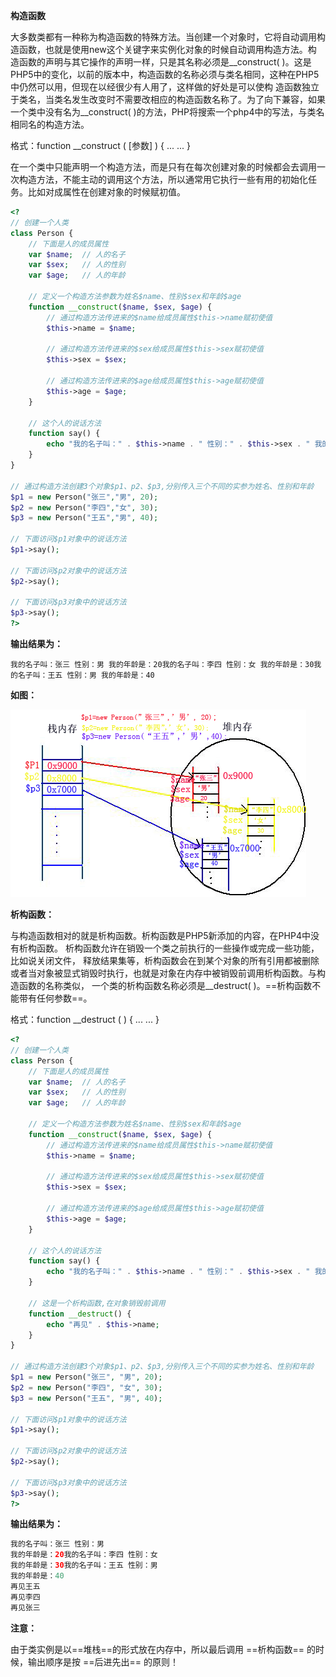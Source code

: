 **构造函数**

大多数类都有一种称为构造函数的特殊方法。当创建一个对象时，它将自动调用构造函数，也就是使用new这个关键字来实例化对象的时候自动调用构造方法。构 造函数的声明与其它操作的声明一样，只是其名称必须是__construct( )。这是PHP5中的变化，以前的版本中，构造函数的名称必须与类名相同，这种在PHP5中仍然可以用，但现在以经很少有人用了，这样做的好处是可以使构 造函数独立于类名，当类名发生改变时不需要改相应的构造函数名称了。为了向下兼容，如果一个类中没有名为__construct( )的方法，PHP将搜索一个php4中的写法，与类名相同名的构造方法。

格式：function __construct ( [参数] ) { ... ... }

在一个类中只能声明一个构造方法，而是只有在每次创建对象的时候都会去调用一次构造方法，不能主动的调用这个方法，所以通常用它执行一些有用的初始化任务。比如对成属性在创建对象的时候赋初值。

```php
<?
// 创建一个人类
class Person {
    // 下面是人的成员属性
    var $name;  // 人的名子
    var $sex;   // 人的性别
    var $age;   // 人的年龄
 
    // 定义一个构造方法参数为姓名$name、性别$sex和年龄$age
    function __construct($name, $sex, $age) {
        // 通过构造方法传进来的$name给成员属性$this->name赋初使值
        $this->name = $name;
 
        // 通过构造方法传进来的$sex给成员属性$this->sex赋初使值
        $this->sex = $sex;
 
        // 通过构造方法传进来的$age给成员属性$this->age赋初使值
        $this->age = $age;
    }
 
    // 这个人的说话方法
    function say() {
        echo "我的名子叫：" . $this->name . " 性别：" . $this->sex . " 我的年龄是：" . $this->age;
    }
}
 
// 通过构造方法创建3个对象$p1、p2、$p3,分别传入三个不同的实参为姓名、性别和年龄
$p1 = new Person("张三","男", 20);
$p2 = new Person("李四","女", 30);
$p3 = new Person("王五","男", 40);
 
// 下面访问$p1对象中的说话方法
$p1->say();
 
// 下面访问$p2对象中的说话方法
$p2->say();
 
// 下面访问$p3对象中的说话方法
$p3->say();
?>
```

**输出结果为：**

`
我的名子叫：张三 性别：男 我的年龄是：20我的名子叫：李四 性别：女 我的年龄是：30我的名子叫：王五 性别：男 我的年龄是：40
`

**如图：**

![image](https://raw.githubusercontent.com/zhaoguibin/markdown_pic/master/pictures/8.%E6%9E%84%E9%80%A0%E6%96%B9%E6%B3%95__construct()%E4%B8%8E%E6%9E%90%E6%9E%84%E6%96%B9%E6%B3%95__destruct().png)

**析构函数：**

与构造函数相对的就是析构函数。析构函数是PHP5新添加的内容，在PHP4中没有析构函数。 析构函数允许在销毁一个类之前执行的一些操作或完成一些功能，比如说关闭文件， 释放结果集等，析构函数会在到某个对象的所有引用都被删除或者当对象被显式销毁时执行，也就是对象在内存中被销毁前调用析构函数。与构造函数的名称类似， 一个类的析构函数名称必须是__destruct( )。==析构函数不能带有任何参数==。

格式：function __destruct ( ) { ... ... }

```php
<?
// 创建一个人类
class Person {
    // 下面是人的成员属性
    var $name;  // 人的名子
    var $sex;   // 人的性别
    var $age;   // 人的年龄
 
    // 定义一个构造方法参数为姓名$name、性别$sex和年龄$age
    function __construct($name, $sex, $age) {
        // 通过构造方法传进来的$name给成员属性$this->name赋初使值
        $this->name = $name;
         
        // 通过构造方法传进来的$sex给成员属性$this->sex赋初使值
        $this->sex = $sex;
         
        // 通过构造方法传进来的$age给成员属性$this->age赋初使值
        $this->age = $age;
    }
 
    // 这个人的说话方法
    function say() {
        echo "我的名子叫：" . $this->name . " 性别：" . $this->sex . " 我的年龄是：" . $this->age;
    }
 
    // 这是一个析构函数,在对象销毁前调用
    function __destruct() {
        echo "再见" . $this->name;
    }
}
 
// 通过构造方法创建3个对象$p1、p2、$p3,分别传入三个不同的实参为姓名、性别和年龄
$p1 = new Person("张三", "男", 20);
$p2 = new Person("李四", "女", 30);
$p3 = new Person("王五", "男", 40);
 
// 下面访问$p1对象中的说话方法
$p1->say();
 
// 下面访问$p2对象中的说话方法
$p2->say();
 
// 下面访问$p3对象中的说话方法
$p3->say();
?>
```

**输出结果为：**

```php
我的名子叫：张三 性别：男
我的年龄是：20我的名子叫：李四 性别：女
我的年龄是：30我的名子叫：王五 性别：男
我的年龄是：40
再见王五
再见李四
再见张三
```
**注意：**

由于类实例是以==堆栈==的形式放在内存中，所以最后调用 ==析构函数== 的时候，输出顺序是按 ==后进先出== 的原则！
